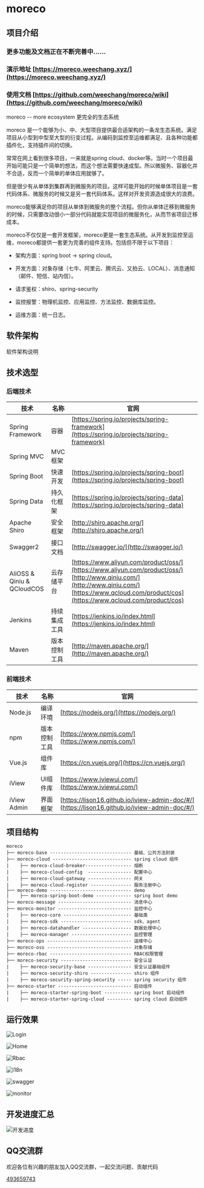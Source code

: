 # moreco

## 项目介绍 

### 更多功能及文档正在不断完善中……
### 演示地址 [https://moreco.weechang.xyz/](https://moreco.weechang.xyz/)
### 使用文档 [https://github.com/weechang/moreco/wiki](https://github.com/weechang/moreco/wiki)

moreco -- more ecosystem 更完全的生态系统

moreco 是一个能够为小、中、大型项目提供最合适架构的一条龙生态系统。满足项目从小型到中型至大型的衍变过程。从编码到监控至运维都满足、且各种功能都插件化，支持插件间的切换。

常常在网上看到很多项目，一来就是spring cloud、docker等。当时一个项目最开始可能只是一个简单的想法，而这个想法需要快速成型。所以微服务、容器化并不合适，反而一个简单的单体应用就够了。

但是很少有从单体到集群再到微服务的项目。这样可能开始的时候单体项目是一套代码体系、微服务的时候又是另一套代码体系。这样对开发资源造成很大的浪费。

moreco能够满足你的项目从单体到微服务的整个流程。但你从单体迁移到微服务的时候，只需要改动很小一部分代码就能实现项目的微服务化，从而节省项目迁移成本。

moreco不仅仅是一套开发框架，moreco更是一套生态系统。从开发到监控至运维，moreco都提供一套更为完善的组件支持。包括但不限于以下项目：

* 架构方面：spring boot → spring cloud。

* 开发方面：对象存储（七牛、阿里云、腾讯云、又拍云、LOCAL）、消息通知（邮件、短信、站内信）。

* 请求鉴权：shiro、spring-security

* 监控报警：物理机监控、应用监控、方法监控、数据库监控。

* 运维方面：统一日志。

## 软件架构

软件架构说明

## 技术选型

### 后端技术

| **技术**                    | **名称**       | **官网**  |
| -------------------------- | -------------- | --------  |
| Spring Framework           | 容器            | [https://spring.io/projects/spring-framework](https://spring.io/projects/spring-framework) |
| Spring MVC                 | MVC框架         |  |
| Spring Boot                | 快速开发        | [https://spring.io/projects/spring-boot](https://spring.io/projects/spring-boot) |
| Spring Data                | 持久化框架       | [https://spring.io/projects/spring-data](https://spring.io/projects/spring-data) |
| Apache Shiro               | 安全框架        | [http://shiro.apache.org/](http://shiro.apache.org/)  |
| Swagger2                   | 接口文档        | [http://swagger.io/](http://swagger.io/) |
| AliOSS & Qiniu & QCloudCOS | 云存储平台       | [https://www.aliyun.com/product/oss/](https://www.aliyun.com/product/oss/) [http://www.qiniu.com/](http://www.qiniu.com/) [https://www.qcloud.com/product/cos](https://www.qcloud.com/product/cos) |
| Jenkins                    | 持续集成工具     | [https://jenkins.io/index.html](https://jenkins.io/index.html) |
| Maven                      | 版本控制工具     | [http://maven.apache.org/](http://maven.apache.org/) |

### 前端技术

| **技术**      | **名称**       | **官网**  |
| --------------| --------------| --------  |
| Node.js       | 编译环境       | [https://nodejs.org/](https://nodejs.org/) |
| npm           | 版本控制工具   | [https://www.npmjs.com/](https://www.npmjs.com/) |
| Vue.js        | 组件库         | [https://cn.vuejs.org/](https://cn.vuejs.org/) |
| iView         | UI组件库       | [https://www.iviewui.com/](https://www.iviewui.com/) |
| iView Admin   | 界面框架       | [https://lison16.github.io/iview-admin-doc/#/](https://lison16.github.io/iview-admin-doc/#/)  |


## 项目结构
``` 
moreco
├── moreco-base ------------------------------ 基础、公共方法封装
├── moreco-cloud ----------------------------- spring cloud 组件
|    ├── moreco-cloud-breaker----------------- 熔断
|    ├── moreco-cloud-config  ---------------- 配置中心
|    ├── moreco-cloud-gateway ---------------- 网关
|    ├── moreco-cloud-register --------------- 服务注册中心
├── moreco-demo ------------------------------ demo
|    ├── moreco-spring-boot-demo ------------- spring boot demo
├── moreco-message --------------------------- 消息中心
├── moreco-monitor --------------------------- 监控中心
|    ├── moreco-core ------------------------- 基础类
|    ├── moreco-sdk -------------------------- sdk、agent
|    ├── moreco-datahandler ------------------ 数据处理中心
|    ├── moreco-manager ---------------------- 监控管理
├── moreco-ops ------------------------------- 运维中心
├── moreco-oss ------------------------------- 对象存储
├── moreco-rbac ------------------------------ RBAC权限管理
├── moreco-security -------------------------- 安全认证
|    ├── moreco-security-base ---------------- 安全认证基础组件
|    ├── moreco-security-shiro --------------- shiro 组件
|    ├── moreco-security-spring-security ----- spring security 组件
├── moreco-starter --------------------------- 启动组件
|    ├── moreco-starter-spring-boot ---------- spring boot 启动组件
|    ├── moreco-starter-spring-cloud --------- spring cloud 启动组件
```

## 运行效果

![Login](/doc-of-project/moreco-login.png)

![Home](/doc-of-project/moreco-home.png)

![Rbac](/doc-of-project/moreco-rbac.png)

![i18n](/doc-of-project/moreco-i18n.png)

![swagger](/doc-of-project/moreco-swagger.png)

![monitor](/doc-of-project/moreco-monitor.png)

## 开发进度汇总

![开发进度](/doc-of-project/moreco-project-doing.png)

## QQ交流群

欢迎各位有兴趣的朋友加入QQ交流群，一起交流问题、贡献代码

[493659743](https://jq.qq.com/?_wv=1027&k=5Czuxq5)